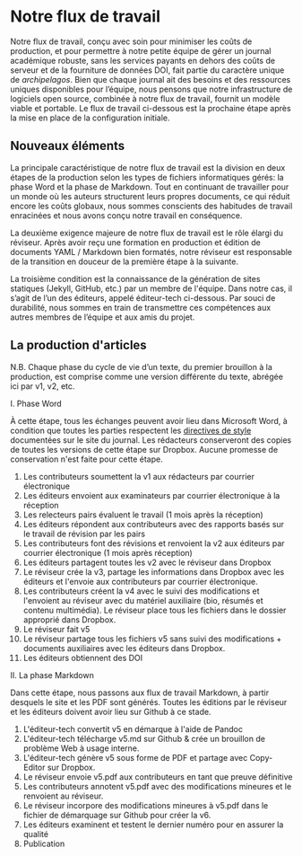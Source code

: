 
# Notre flux de travail

Notre flux de travail, conçu avec soin pour minimiser les coûts de production, et pour permettre à notre petite équipe de gérer un journal académique robuste, sans les services payants en dehors des coûts de serveur et de la fourniture de données DOI, fait partie du caractère unique de *archipelagos*. Bien que chaque journal ait des besoins et des ressources uniques disponibles pour l’équipe, nous pensons que notre infrastructure de logiciels open source, combinée à notre flux de travail, fournit un modèle viable et portable. Le flux de travail ci-dessous est la prochaine étape après la mise en place de la configuration initiale.

## Nouveaux éléments

La principale caractéristique de notre flux de travail est la division en deux étapes de la production selon les types de fichiers informatiques gérés: la phase Word et la phase de Markdown. Tout en continuant de travailler pour un monde où les auteurs structurent leurs propres documents, ce qui réduit encore les coûts globaux, nous sommes conscients des habitudes de travail enracinées et nous avons conçu notre travail en conséquence.

La deuxième exigence majeure de notre flux de travail est le rôle élargi du réviseur. Après avoir reçu une formation en production et édition de documents YAML / Markdown bien formatés, notre réviseur est responsable de la transition en douceur de la première étape à la suivante.

La troisième condition est la connaissance de la génération de sites statiques (Jekyll, GitHub, etc.) par un membre de l'équipe. Dans notre cas, il s’agit de l’un des éditeurs, appelé éditeur-tech ci-dessous. Par souci de durabilité, nous sommes en train de transmettre ces compétences aux autres membres de l’équipe et aux amis du projet.

## La production d'articles

N.B. Chaque phase du cycle de vie d’un texte, du premier brouillon à la production, est comprise comme une version différente du texte, abrégée ici par v1, v2, etc.

I. Phase Word

À cette étape, tous les échanges peuvent avoir lieu dans Microsoft Word, à condition que toutes les parties respectent les [directives de style](http://smallaxe.net/sxarchipelagos/submission-guidelines.html#documents) documentées sur le site du journal. Les rédacteurs conserveront des copies de toutes les versions de cette étape sur Dropbox. Aucune promesse de conservation n'est faite pour cette étape.

1. Les contributeurs soumettent la v1 aux rédacteurs par courrier électronique 
2. Les éditeurs envoient aux examinateurs par courrier électronique à la réception
3. Les relecteurs pairs évaluent le travail (1 mois après la réception)
4. Les éditeurs répondent aux contributeurs avec des rapports basés sur le travail de révision par les pairs
5. Les contributeurs font des révisions et renvoient la v2 aux éditeurs par courrier électronique (1 mois après réception)
6. Les éditeurs partagent toutes les v2 avec le réviseur dans Dropbox
7. Le réviseur crée la v3, partage les informations dans Dropbox avec les éditeurs et l'envoie aux contributeurs par courrier électronique.
8. Les contributeurs créent la v4 avec le suivi des modifications et l'envoient au réviseur avec du matériel auxiliaire (bio, résumés et contenu multimédia). Le réviseur place tous les fichiers dans le dossier approprié dans Dropbox.
9. Le réviseur fait v5
10. Le réviseur partage tous les fichiers v5 sans suivi des modifications + documents auxiliaires avec les éditeurs dans Dropbox.
11. Les éditeurs obtiennent des DOI

II. La phase Markdown

Dans cette étape, nous passons aux flux de travail Markdown, à partir desquels le site et les PDF sont générés. Toutes les éditions par le réviseur et les éditeurs doivent avoir lieu sur Github à ce stade.


1. L'éditeur-tech convertit v5 en démarque à l'aide de Pandoc
2. L'éditeur-tech télécharge v5.md sur Github & crée un brouillon de problème Web à usage interne.
3. L'éditeur-tech génère v5 sous forme de PDF et partage avec Copy-Editor sur Dropbox.
4. Le réviseur envoie v5.pdf aux contributeurs en tant que preuve définitive
5. Les contributeurs annotent v5.pdf avec des modifications mineures et le renvoient au réviseur.
6. Le réviseur incorpore des modifications mineures à v5.pdf dans le fichier de démarquage sur Github pour créer la v6.
7. Les éditeurs examinent et testent le dernier numéro pour en assurer la qualité
8. Publication






